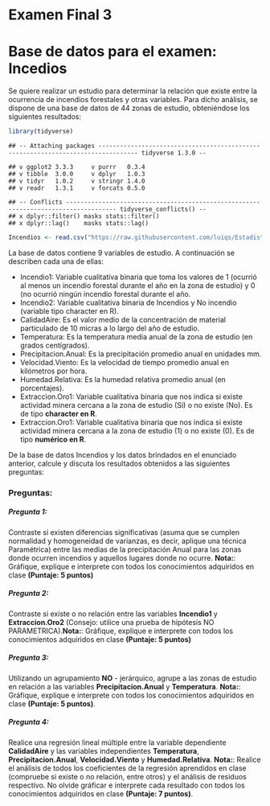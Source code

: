 Examen Final 3
================

# Base de datos para el examen: Incedios

Se quiere realizar un estudio para determinar la relación que existe
entre la ocurrencia de incendios forestales y otras variables. Para
dicho análisis, se dispone de una base de datos de 44 zonas de estudio,
obteniéndose los siguientes resultados:

``` r
library(tidyverse)
```

    ## -- Attaching packages --------------------------------------------------------------------------------- tidyverse 1.3.0 --

    ## v ggplot2 3.3.3     v purrr   0.3.4
    ## v tibble  3.0.0     v dplyr   1.0.3
    ## v tidyr   1.0.2     v stringr 1.4.0
    ## v readr   1.3.1     v forcats 0.5.0

    ## -- Conflicts ------------------------------------------------------------------------------------ tidyverse_conflicts() --
    ## x dplyr::filter() masks stats::filter()
    ## x dplyr::lag()    masks stats::lag()

``` r
Incendios <- read.csv("https://raw.githubusercontent.com/luiqs/Estadistica-Aplicada/main/PDB/Incendios.csv")
```

La base de datos contiene 9 variables de estudio. A continuación se
describen cada una de ellas:

-   Incendio1: Variable cualitativa binaria que toma los valores de 1
    (ocurrió al menos un incendio forestal durante el año en la zona de
    estudio) y 0 (no ocurrió ningún incendio forestal durante el año.
-   Incendio2: Variable cualitativa binaria de Incendios y No incendio
    (variable tipo character en R).
-   CalidadAire: Es el valor medio de la concentración de material
    particulado de 10 micras a lo largo del año de estudio.
-   Temperatura: Es la temperatura media anual de la zona de estudio (en
    grados centígrados).
-   Precipitacion.Anual: Es la precipitación promedio anual en
    unidades mm.
-   Velocidad.Viento: Es la velocidad de tiempo promedio anual en
    kilómetros por hora.
-   Humedad.Relativa: Es la humedad relativa promedio anual (en
    porcentajes).
-   Extraccion.Oro1: Variable cualitativa binaria que nos indica si
    existe actividad minera cercana a la zona de estudio (Si) o no
    existe (No). Es de tipo **character en R**.
-   Extraccion.Oro1: Variable cualitativa binaria que nos indica si
    existe actividad minera cercana a la zona de estudio (1) o no existe
    (0). Es de tipo **numérico en R**.

De la base de datos Incendios y los datos brindados en el enunciado
anterior, calcule y discuta los resultados obtenidos a las siguientes
preguntas:

### Preguntas:

##### Pregunta 1:

Contraste si existen diferencias significativas (asuma que se cumplen
normalidad y homogeneidad de varianzas, es decir, aplique una técnica
Paramétrica) entre las medias de la precipitación Anual para las zonas
donde ocurren incendios y aquellos lugares donde no ocurre. **Nota:**:
Gráfique, explique e interprete con todos los conocimientos adquiridos
en clase **(Puntaje: 5 puntos)**

##### Pregunta 2:

Contraste si existe o no relación entre las variables **Incendio1** y
**Extraccion.Oro2** (Consejo: utilice una prueba de hipótesis NO
PARAMETRICA).**Nota:**: Gráfique, explique e interprete con todos los
conocimientos adquiridos en clase **(Puntaje: 5 puntos)**

##### Pregunta 3:

Utilizando un agrupamiento **NO** - jerárquico, agrupe a las zonas de
estudio en relación a las variables **Precipitacion.Anual** y
**Temperatura**. **Nota:**: Gráfique, explique e interprete con todos
los conocimientos adquiridos en clase **(Puntaje: 5 puntos)**.

##### Pregunta 4:

Realice una regresión lineal múltiple entre la variable dependiente
**CalidadAire** y las variables independientes **Temperatura**,
**Precipitacion.Anual**, **Velocidad.Viento** y **Humedad.Relativa**.
**Nota:**: Realice el análisis de todos los coeficientes de la regresión
aprendidos en clase (compruebe si existe o no relación, entre otros) y
el análisis de residuos respectivo. No olvide gráficar e interprete cada
resultado con todos los conocimientos adquiridos en clase **(Puntaje: 7
puntos)**.
